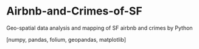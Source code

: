 # Airbnb-and-Crimes-of-SF
Geo-spatial data analysis and mapping of SF airbnb and crimes by Python

[numpy, pandas, folium, geopandas, matplotlib]

